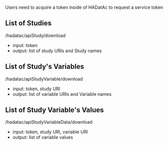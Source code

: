Users need to acquire a token inside of HADatAc to request a service token

## List of Studies

/hadatac/apiStudy/download

* input: token
* output: list of study URIs and Study names

## List of Study's Variables

/hadatac/apiStudyVariable/download

* input: token, study URI
* output: list of variable URIs and Variable names

## List of Study Variable's Values

/hadatac/apiStudyVariableData/download

* input: token, study URI, variable URI
* output: list of variable values

